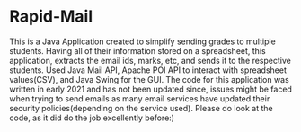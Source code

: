 # Rapid-Mail
This is a Java Application created to simplify sending grades to multiple students. Having all of their information stored on a spreadsheet, this application, extracts the email ids, marks, etc, and sends it to the respective students.
Used Java Mail API, Apache POI API to interact with spreadsheet values(CSV), and Java Swing for the GUI.
The code for this application was written in early 2021 and has not been updated since, issues might be faced when trying to send emails as many email services have updated their security policies(depending on the service used).
Please do look at the code, as it did do the job excellently before:) 
